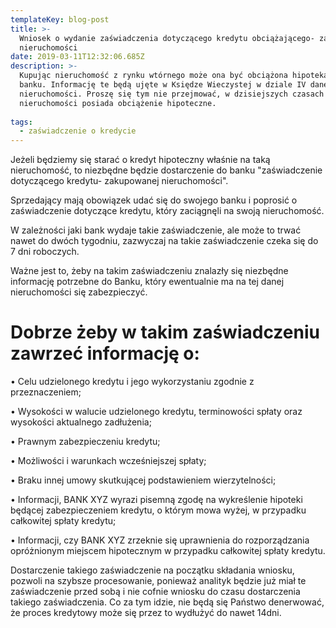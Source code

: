 ```yaml
---
templateKey: blog-post
title: >-
  Wniosek o wydanie zaświadczenia dotyczącego kredytu obciążającego- zakupowanej
  nieruchomości
date: 2019-03-11T12:32:06.685Z
description: >-
  Kupując nieruchomość z rynku wtórnego może ona być obciążona hipoteką jakiegoś
  banku. Informację te będą ujęte w Księdze Wieczystej w dziale IV danej
  nieruchomości. Proszę się tym nie przejmować, w dzisiejszych czasach wiele
  nieruchomości posiada obciążenie hipoteczne. 
   
tags:
  - zaświadczenie o kredycie
---
```

Jeżeli będziemy się starać o kredyt hipoteczny właśnie na taką nieruchomość, to niezbędne będzie dostarczenie do banku "zaświadczenie dotyczącego kredytu- zakupowanej nieruchomości".  

Sprzedający mają obowiązek udać się do swojego banku i poprosić o zaświadczenie dotyczące kredytu, który zaciągnęli na swoją nieruchomość. 

W zależności jaki bank wydaje takie zaświadczenie, ale może to trwać nawet do dwóch tygodniu, zazwyczaj na takie zaświadczenie czeka się do 7 dni roboczych. 

Ważne jest to, żeby na takim zaświadczeniu znalazły się niezbędne informację potrzebne do Banku, który ewentualnie ma na tej danej nieruchomości się zabezpieczyć.  

# Dobrze żeby w takim zaświadczeniu zawrzeć informację o:

•	Celu udzielonego kredytu i jego wykorzystaniu zgodnie z przeznaczeniem;

•	Wysokości w walucie udzielonego kredytu, terminowości spłaty oraz wysokości aktualnego zadłużenia;

•	Prawnym zabezpieczeniu kredytu;

•	Możliwości i warunkach wcześniejszej spłaty;

•	Braku innej umowy skutkującej podstawieniem wierzytelności;

•	Informacji, BANK XYZ wyrazi pisemną zgodę na wykreślenie hipoteki będącej zabezpieczeniem kredytu, o którym mowa wyżej, w przypadku całkowitej spłaty kredytu;

•	Informacji, czy BANK XYZ zrzeknie się uprawnienia do rozporządzania opróżnionym miejscem hipotecznym w przypadku całkowitej spłaty kredytu.

Dostarczenie takiego zaświadczenie na początku składania wniosku, pozwoli na szybsze procesowanie, ponieważ analityk będzie już miał te zaświadczenie przed sobą i nie cofnie wniosku do czasu dostarczenia takiego zaświadczenia. Co za tym idzie, nie będą się Państwo denerwować, że proces kredytowy może się przez to wydłużyć do nawet 14dni.
